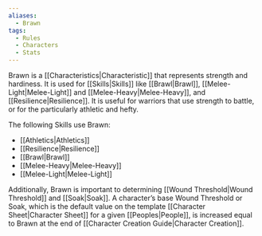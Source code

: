 ```yaml
---
aliases:
  - Brawn
tags:
  - Rules
  - Characters
  - Stats
---
```

Brawn is a [[Characteristics|Characteristic]] that represents strength and hardiness. It is used for [[Skills|Skills]] like [[Brawl|Brawl]], [[Melee-Light|Melee-Light]] and [[Melee-Heavy|Melee-Heavy]], and [[Resilience|Resilience]]. It is useful for warriors that use strength to battle, or for the particularly athletic and hefty.

The following Skills use Brawn:
- [[Athletics|Athletics]]
- [[Resilience|Resilience]]
- [[Brawl|Brawl]]
- [[Melee-Heavy|Melee-Heavy]]
- [[Melee-Light|Melee-Light]]

Additionally, Brawn is important to determining [[Wound Threshold|Wound Threshold]] and [[Soak|Soak]]. A character’s base Wound Threshold or Soak, which is the default value on the template [[Character Sheet|Character Sheet]] for a given [[Peoples|People]], is increased equal to Brawn at the end of [[Character Creation Guide|Character Creation]].

